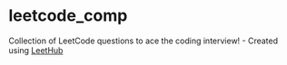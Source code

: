 # leetcode_comp
Collection of LeetCode questions to ace the coding interview! - Created using [LeetHub](https://github.com/QasimWani/LeetHub)

